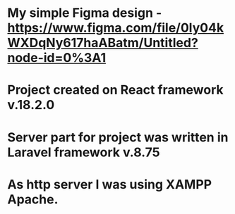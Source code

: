 # My simple Figma design - https://www.figma.com/file/0ly04kWXDqNy617haABatm/Untitled?node-id=0%3A1
# Project created on React framework v.18.2.0
# Server part for project was written in Laravel framework v.8.75
# As http server I was using XAMPP Apache.
